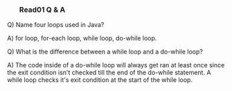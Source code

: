 ### <ul> Read01 Q & A </ul>

Q) Name four loops used in Java?

A) for loop, for-each loop, while loop, do-while loop.


Q) What is the difference between a while loop and a do-while loop?

A) The code inside of a do-while loop will always get ran at least once since the exit condition isn't checked till the end of the do-while statement. A while loop checks it's exit condition at the start of the while loop.
